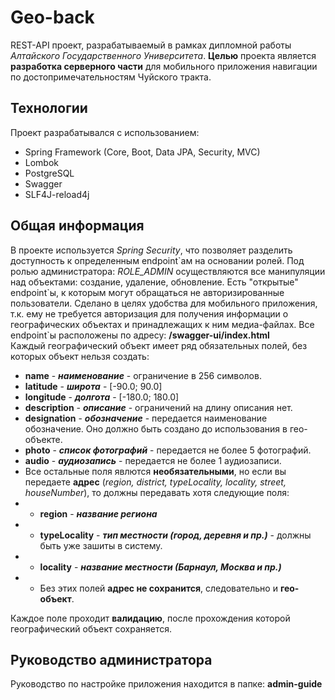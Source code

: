 # Geo-back
REST-API проект, разрабатываемый в рамках дипломной работы *Алтайского Государственного Университета*.
**Целью** проекта является **разработка серверного части** для мобильного приложения навигации по достопримечательностям Чуйского тракта.
## Технологии
Проект разрабатывался с использованием:
- Spring Framework (Core, Boot, Data JPA, Security, MVC)
- Lombok
- PostgreSQL
- Swagger
- SLF4J-reload4j
## Общая информация
В проекте используется *Spring Security*, что позволяет разделить доступность к определенным endpoint\`ам на основании ролей.
Под ролью администратора: *ROLE_ADMIN* осуществляются все манипуляции над объектами: создание, удаление, обновление. 
Есть "открытые" endpoint\`ы, к которым могут обращаться не авторизированные пользователи. Сделано в целях удобства для мобильного
приложения, т.к. ему не требуется авторизация для получения информации о географических объектах и принадлежащих к ним медиа-файлах.
Все endpoint`ы расположены по адресу: **/swagger-ui/index.html**
<br> 
Каждый географический объект имеет ряд обязательных полей, без которых объект нельзя создать:
- **name** - **_наименование_** - ограничение в 256 символов.
- **latitude** - **_широта_** - [-90.0; 90.0]
- **longitude** - **_долгота_** - [-180.0; 180.0]
- **description** - **_описание_** - ограничений на длину описания нет.
- **designation** - **_обозначение_** - передается наименование обозначение. Оно должно быть создано до использования в гео-объекте.
- **photo** - **_список фотографий_** - передается не более 5 фотографий.
- **audio** - **_аудиозапись_** - передается не более 1 аудиозаписи.
- Все остальные поля явлются **необязательными**, но если вы передаете **адрес** (_region, district, typeLocality, locality, street, houseNumber_), 
то должны передавать хотя следующие поля:
- - **region** - **_название региона_**
- - **typeLocality** - **_тип местности (город, деревня и пр.)_** - должны быть уже зашиты в систему.
- - **locality** - **_название местности (Барнаул, Москва и пр.)_**
- - Без этих полей **адрес не сохранится**, следовательно и **гео-объект**.

Каждое поле проходит **валидацию**, после прохождения которой географический объект сохраняется.

## Руководство администратора
Руководство по настройке приложения находится в папке: **admin-guide**